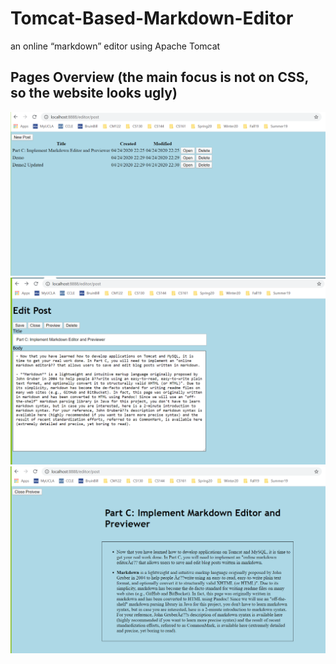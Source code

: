 # Tomcat-Based-Markdown-Editor
an online “markdown” editor using Apache Tomcat

## Pages Overview (the main focus is not on CSS, so the website looks ugly)
![List Page](./list.png)
![Edit Page](./edit.png)
![Preview Page](./preview.png)
